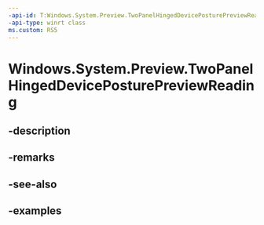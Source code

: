 ```yaml
---
-api-id: T:Windows.System.Preview.TwoPanelHingedDevicePosturePreviewReading
-api-type: winrt class
ms.custom: RS5
---
```


<!-- Class syntax.
public class TwoPanelHingedDevicePosturePreviewReading 
-->

# Windows.System.Preview.TwoPanelHingedDevicePosturePreviewReading

## -description

## -remarks

## -see-also

## -examples

